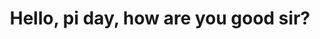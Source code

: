 ---
title: Hello, pi day, how are you good sir?
layout: pictures
category: pictures
photoset: 72157633793286582
---